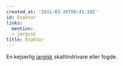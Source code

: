 ```yaml
---
created_at: '2011-03-30T08:41:10Z'
id: Exaktor
links:
  mention:
  - jargisk
title: Exaktor
---
```


En kejserlig [jargisk] skattindrivare eller fogde.

  [jargisk]: jargisk